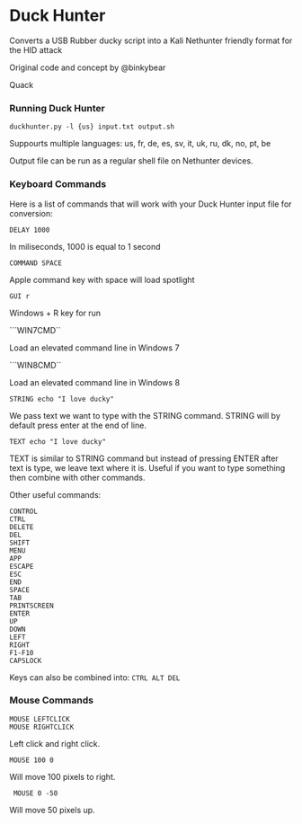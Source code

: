 Duck Hunter 
==========

Converts a USB Rubber ducky script into a Kali Nethunter friendly format for the HID attack

Original code and concept by @binkybear

Quack

### Running Duck Hunter

```duckhunter.py -l {us} input.txt output.sh```

Suppourts multiple languages: us, fr, de, es, sv, it, uk, ru, dk, no, pt, be

Output file can be run as a regular shell file on Nethunter devices.

### Keyboard Commands

Here is a list of commands that will work with your Duck Hunter input file for conversion:

```DELAY 1000```

In miliseconds, 1000 is equal to 1 second

```COMMAND SPACE```

Apple command key with space will load spotlight

```GUI r```

Windows + R key for run

```WIN7CMD``

Load an elevated command line in Windows 7

```WIN8CMD``

Load an elevated command line in Windows 8

```
STRING echo "I love ducky"
```

We pass text we want to type with the STRING command. STRING will by default press enter at the end of line.

```
TEXT echo "I love ducky"
```

TEXT is similar to STRING command but instead of pressing ENTER after text is type, we leave text where it is.  Useful if you want to type something then combine with other commands.

Other useful commands:

```ALT
CONTROL
CTRL
DELETE
DEL
SHIFT
MENU
APP
ESCAPE
ESC
END
SPACE
TAB
PRINTSCREEN
ENTER
UP
DOWN
LEFT
RIGHT
F1-F10
CAPSLOCK
```

Keys can also be combined into: ```CTRL ALT DEL```

### Mouse Commands

```
MOUSE LEFTCLICK
MOUSE RIGHTCLICK
```

Left click and right click.

```MOUSE 100 0``` 

Will move 100 pixels to right.

``` MOUSE 0 -50``` 

Will move 50 pixels up.
